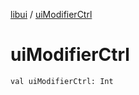 [libui](index.md) / [uiModifierCtrl](./ui-modifier-ctrl.md)

# uiModifierCtrl

`val uiModifierCtrl: Int`